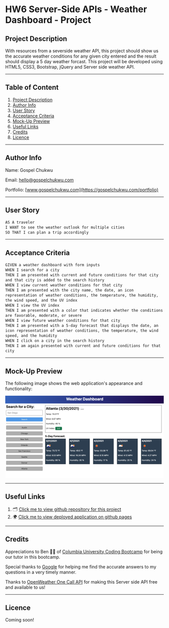 # HW6 Server-Side APIs - Weather Dashboard - Project

## Project Description

With resources from a severside weather API, this project should show us the accurate weather conditions for any given city entered and the result should display a 5 day weather forcast. This project will be developed using HTML5, CSS3, Bootstrap, jQuery and Server side weather API.

---

## Table of Content

1. [Project Description](https://github.com/Brondchux/hw6-weather-dashboard#project-description)
2. [Author Info](https://github.com/Brondchux/hw6-weather-dashboard#author-info)
3. [User Story](https://github.com/Brondchux/hw6-weather-dashboard#user-story)
4. [Acceptance Criteria](https://github.com/Brondchux/hw6-weather-dashboard#acceptance-criteria)
5. [Mock-Up Preview](https://github.com/Brondchux/hw6-weather-dashboard#mock-up-preview)
6. [Useful Links](https://github.com/Brondchux/hw6-weather-dashboard#useful-links)
7. [Credits](https://github.com/Brondchux/hw6-weather-dashboard#credits)
8. [Licence](https://github.com/Brondchux/hw6-weather-dashboard#licence)

---

## Author Info

Name: Gospel Chukwu

Email: hello@gospelchukwu.com

Portfolio: [www.gospelchukwu.com](https://gospelchukwu.com/portfolio)

---

## User Story

```
AS A traveler
I WANT to see the weather outlook for multiple cities
SO THAT I can plan a trip accordingly
```

---

## Acceptance Criteria

```
GIVEN a weather dashboard with form inputs
WHEN I search for a city
THEN I am presented with current and future conditions for that city and that city is added to the search history
WHEN I view current weather conditions for that city
THEN I am presented with the city name, the date, an icon representation of weather conditions, the temperature, the humidity, the wind speed, and the UV index
WHEN I view the UV index
THEN I am presented with a color that indicates whether the conditions are favorable, moderate, or severe
WHEN I view future weather conditions for that city
THEN I am presented with a 5-day forecast that displays the date, an icon representation of weather conditions, the temperature, the wind speed, and the humidity
WHEN I click on a city in the search history
THEN I am again presented with current and future conditions for that city
```

---

## Mock-Up Preview

The following image shows the web application's appearance and functionality:

![The weather app includes a search option, a list of cities, and a five-day forecast and current weather conditions for Atlanta.](./assets/images/weather-dashboard-demo.png)

---

## Useful Links

1. 🗂 [Click me to view github repository for this project](https://github.com/Brondchux/hw6-weather-dashboard/)
2. 🌍 [Click me to view deployed application on github pages](https://brondchux.github.io/hw6-weather-dashboard/)

---

## Credits

Appreciations to Ben 🙌🏾 of [Columbia University Coding Bootcamp](https://bootcamp.cvn.columbia.edu/coding/landing-ftpt/?s=Google-Brand&msg_cv_scta=4&msg_cv_stbn=1&msg_cv_fcta=1&dki=Learn%20Coding&pkw=%2Bcolumbia%20%2Bcoding%20%2Bbootcamp&pcrid=471112563836&pmt=b&utm_source=google&utm_medium=cpc&utm_campaign=GGL%7CCOLUMBIA-UNIVERSITY%7CSEM%7CCODING%7C-%7COFL%7CTIER-1%7CALL%7CBRD%7CBMM%7CCore%7CBootcamp&utm_term=%2Bcolumbia%20%2Bcoding%20%2Bbootcamp&s=google&k=%2Bcolumbia%20%2Bcoding%20%2Bbootcamp&utm_adgroupid=111600049635&utm_locationphysicalms=9067609&utm_matchtype=b&utm_network=g&utm_device=c&utm_content=471112563836&utm_placement=&gclid=CjwKCAjwlrqHBhByEiwAnLmYUA8CIItksRJF6IT6XMX8WOOJBO-jtCRkzXZhI2gvsZrFEpYdRXy54RoC6jQQAvD_BwE&gclsrc=aw.ds) for being our tutor in this bootcamp.

Special thanks to [Google](https://www.google.com) for helping me find the accurate answers to my questions in a very timely manner.

Thanks to [OpenWeather One Call API](https://openweathermap.org/api/one-call-api) for making this Server side API free and available to us!

---

## Licence

Coming soon!
